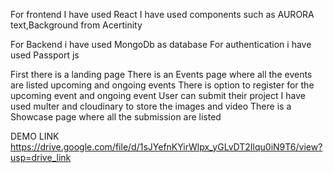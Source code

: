 For frontend I have used React
I have used components such as AURORA text,Background from Acertinity

For Backend i have used MongoDb as database
For authentication i have used Passport js

First there is a landing page
There is an Events page where all the events are listed 
upcoming and ongoing events
There is option to register for the upcoming event and ongoing event
User can submit their project
I have used multer and cloudinary to store the images and video
There is a Showcase page where all the submission are listed

DEMO LINK
https://drive.google.com/file/d/1sJYefnKYirWlpx_yGLvDT2Ilqu0iN9T6/view?usp=drive_link